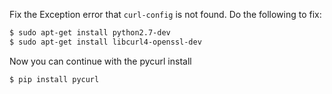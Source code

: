 Fix the Exception error that `curl-config` is not found. Do the following to fix:

```bash
$ sudo apt-get install python2.7-dev
$ sudo apt-get install libcurl4-openssl-dev
```

Now you can continue with the pycurl install

```bash
$ pip install pycurl
```